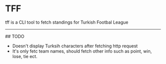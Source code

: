 # TFF

tff is a CLI tool to fetch standings for Turkish Footbal League

---

## TODO

- Doesn't display Turksih characters after fetching http request
- It's only fetc team names, should fetch other info such as point, win, lose, tie ect.
